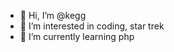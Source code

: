 - 👋 Hi, I’m @kegg
- 👀 I’m interested in coding, star trek
- 🌱 I’m currently learning php

<!---
kegg/kegg is a ✨ special ✨ repository because its `README.md` (this file) appears on your GitHub profile.
You can click the Preview link to take a look at your changes.
--->
